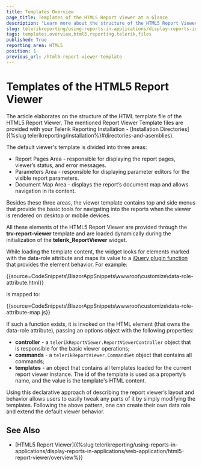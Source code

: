 ```yaml
---
title: Templates Overview
page_title: Templates of the HTML5 Report Viewer at a Glance
description: "Learn more about the structure of the HTML5 Report Viewer Templates in Telerik Reporting and where the template files get deployed with the installation."
slug: telerikreporting/using-reports-in-applications/display-reports-in-applications/web-application/html5-report-viewer/customizing/styling-and-appearance/templates-overview
tags: templates,overview,html5,reporting,telerik,files
published: True
reporting_area: HTML5
position: 1
previous_url: /html5-report-viewer-template
---
```


# Templates of the HTML5 Report Viewer

The article elaborates on the structure of the HTML template file of the HTML5 Report Viewer. The mentioned Report Viewer Template files are provided with your Telerik Reporting Installation - [Installation Directories]({%slug telerikreporting/installation%}#directories-and-asemblies).

The default viewer's template is divided into three areas:

* Report Pages Area - responsible for displaying the report pages, viewer’s status, and error messages.
* Parameters Area - responsible for displaying parameter editors for the visible report parameters.
* Document Map Area - displays the report’s document map and allows navigation in its content.

Besides these three areas, the viewer template contains top and side menus that provide the basic tools for navigating into the reports when the viewer is rendered on desktop or mobile devices.

All these elements of the HTML5 Report Viewer are provided through the __trv-report-viewer__ template and are loaded dynamically during the initialization of the __telerik_ReportViewer__ widget.

While loading the template content, the widget looks for elements marked with the data-role attribute and maps its value to a [jQuery plugin function](https://plugins.jquery.com/) that provides the element behavior. For example:

{{source=CodeSnippets\BlazorAppSnippets\wwwroot\customize\data-role-attribute.html}}

is mapped to:

{{source=CodeSnippets\BlazorAppSnippets\wwwroot\customize\data-role-attribute-map.js}}

If such a function exists, it is invoked on the HTML element (that owns the data-role attribute), passing an options object with the following properties:

* __controller__ - a `telerikReportViewer.ReportViewerController` object that is responsible for the basic viewer operations;
* __commands__ - a `telerikReportViewer.CommandSet` object that contains all commands;
* __templates__ - an object that contains all templates loaded for the current report viewer instance. The id of the template is used as a property’s name, and the value is the template's HTML content.

Using this declarative approach of describing the report viewer’s layout and behavior allows users to easily tweak any parts of it by simply modifying the templates. Following the above pattern, one can create their own data role and extend the default viewer behavior.

## See Also

* [HTML5 Report Viewer]({%slug telerikreporting/using-reports-in-applications/display-reports-in-applications/web-application/html5-report-viewer/overview%})
